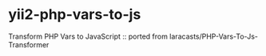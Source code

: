 # yii2-php-vars-to-js
Transform PHP Vars to JavaScript :: ported from laracasts/PHP-Vars-To-Js-Transformer
